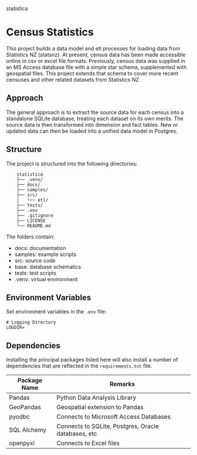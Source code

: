 statistica



Census Statistics 
================= 

This project builds a data model and etl processes for loading data from Statistics NZ (statsnz). 
At present, census data has been made accessible online in csv or excel file formats. 
Previously, census data was supplied in an MS Access database file with a simple star schema, supplemented with geospatial files. 
This project extends that schema to cover more recent censuses and other related datasets from Statistics NZ. 


Approach 
-------- 

The general approach is to extract the source data for each census into a standalone SQLite database, treating each dataset on its own merits. 
The source data is then transformed into dimension and fact tables. 
New or updated data can then be loaded into a unified data model in Postgres. 


Structure 
--------- 

The project is structured into the following directories: 

```
    statistica
    ├── .venv/
    ├── docs/
    ├── samples/
    ├── src/
    |   └── etl/
    ├── tests/
    ├── .env
    ├── .gitignore
    ├── LICENSE
    └── README.md
``` 

The folders contain: 

- docs: documentation 
- samples: example scripts 
- src: source code
- base: database schematics
- tests: test scripts
- .venv: virtual environment 


Environment Variables
---------------------

Set environment variables in the `.env` file: 

```
# Logging Directory 
LOGDIR=
```


Dependencies 
------------ 

Installing the principal packages listed here will also install a number of dependencies that are reflected in the `requirements.txt` file. 

| Package Name | Remarks | 
| ------------ | ------- | 
| Pandas | Python Data Analysis Library | 
| GeoPandas | Geospatial extension to Pandas | 
| pyodbc | Connects to Microsoft Access Databases |
| SQL Alchemy | Connects to SQLite, Postgres, Oracle databases, etc | 
| openpyxl | Connects to Excel files | 

